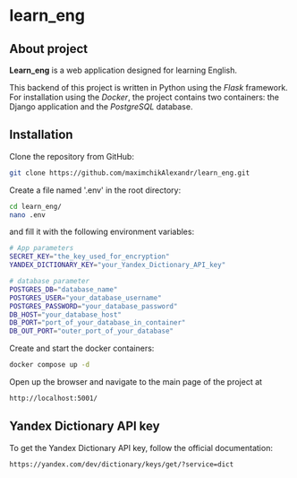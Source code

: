 # learn_eng
## About project

**Learn_eng** is a web application designed for learning English. 


This backend of this project is written in Python using the *Flask* framework. For installation 
using the *Docker*, the project contains two containers: the Django application 
and the *PostgreSQL* database.


## Installation

Clone the repository from GitHub:

```sh
git clone https://github.com/maximchikAlexandr/learn_eng.git
```

Create a file named '.env' in the root directory:

```sh
cd learn_eng/
nano .env
```

and fill it with the following environment variables:

```sh
# App parameters
SECRET_KEY="the_key_used_for_encryption"
YANDEX_DICTIONARY_KEY="your_Yandex_Dictionary_API_key"

# database parameter
POSTGRES_DB="database_name"
POSTGRES_USER="your_database_username"
POSTGRES_PASSWORD="your_database_password"
DB_HOST="your_database_host"
DB_PORT="port_of_your_database_in_container"
DB_OUT_PORT="outer_port_of_your_database"
```

Create and start the docker containers:

```sh
docker compose up -d
```

Open up the browser and navigate to the main page of the project at 
```sh
http://localhost:5001/
```

## Yandex Dictionary API key

To get the Yandex Dictionary API key, follow the official documentation:
```sh
https://yandex.com/dev/dictionary/keys/get/?service=dict
```